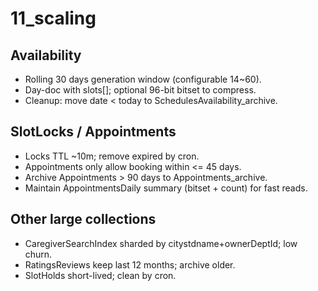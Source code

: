 # 11_scaling

## Availability
- Rolling 30 days generation window (configurable 14~60).
- Day-doc with slots[]; optional 96-bit bitset to compress.
- Cleanup: move date < today to SchedulesAvailability_archive.

## SlotLocks / Appointments
- Locks TTL ~10m; remove expired by cron.
- Appointments only allow booking within <= 45 days.
- Archive Appointments > 90 days to Appointments_archive.
- Maintain AppointmentsDaily summary (bitset + count) for fast reads.

## Other large collections
- CaregiverSearchIndex sharded by citystdname+ownerDeptId; low churn.
- RatingsReviews keep last 12 months; archive older.
- SlotHolds short-lived; clean by cron.
